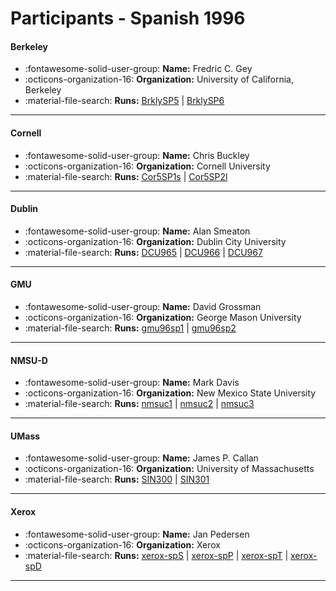 # Participants - Spanish 1996 

#### Berkeley
 - :fontawesome-solid-user-group: **Name:** Fredric C. Gey
 - :octicons-organization-16: **Organization:** University of California, Berkeley
 - :material-file-search: **Runs:** [BrklySP5](./runs.md#brklysp5) | [BrklySP6](./runs.md#brklysp6)

---
#### Cornell
 - :fontawesome-solid-user-group: **Name:** Chris Buckley
 - :octicons-organization-16: **Organization:** Cornell University
 - :material-file-search: **Runs:** [Cor5SP1s](./runs.md#cor5sp1s) | [Cor5SP2l](./runs.md#cor5sp2l)

---
#### Dublin
 - :fontawesome-solid-user-group: **Name:** Alan Smeaton
 - :octicons-organization-16: **Organization:** Dublin City University
 - :material-file-search: **Runs:** [DCU965](./runs.md#dcu965) | [DCU966](./runs.md#dcu966) | [DCU967](./runs.md#dcu967)

---
#### GMU
 - :fontawesome-solid-user-group: **Name:** David Grossman
 - :octicons-organization-16: **Organization:** George Mason University
 - :material-file-search: **Runs:** [gmu96sp1](./runs.md#gmu96sp1) | [gmu96sp2](./runs.md#gmu96sp2)

---
#### NMSU-D
 - :fontawesome-solid-user-group: **Name:** Mark Davis
 - :octicons-organization-16: **Organization:** New Mexico State University
 - :material-file-search: **Runs:** [nmsuc1](./runs.md#nmsuc1) | [nmsuc2](./runs.md#nmsuc2) | [nmsuc3](./runs.md#nmsuc3)

---
#### UMass
 - :fontawesome-solid-user-group: **Name:** James P. Callan
 - :octicons-organization-16: **Organization:** University of Massachusetts
 - :material-file-search: **Runs:** [SIN300](./runs.md#sin300) | [SIN301](./runs.md#sin301)

---
#### Xerox
 - :fontawesome-solid-user-group: **Name:** Jan Pedersen
 - :octicons-organization-16: **Organization:** Xerox
 - :material-file-search: **Runs:** [xerox-spS](./runs.md#xerox-sps) | [xerox-spP](./runs.md#xerox-spp) | [xerox-spT](./runs.md#xerox-spt) | [xerox-spD](./runs.md#xerox-spd)

---
